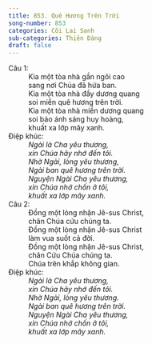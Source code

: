 ```yaml
---
title: 853. Quê Hương Trên Trời
song-number: 853
categories: Cõi Lai Sanh
sub-categories: Thiên Đàng
draft: false
---
```

<dl><dt>Câu 1:</dt><dd data-verse="1">Kìa một tòa nhà gần ngôi cao <br/>sang nơi Chúa đã hứa ban. <br/>Kìa một tòa nhà đầy dương quang <br/>soi miền quê hương trên trời. <br/>Kìa một tòa nhà miền dương quang <br/>soi báo ánh sáng huy hoàng, <br/>khuất xa lớp mây xanh. </dd><dt>Điệp khúc:</dt><dd data-chorus="1"><em>Ngài là Cha yêu thương, <br/>xin Chúa hãy nhớ đến tôi. <br/>Nhờ Ngài, lòng yêu thương, <br/>Ngài ban quê hương trên trời. <br/>Nguyện Ngài Cha yêu thương, <br/>xin Chúa nhớ chốn ở tôi, <br/>khuất xa lớp mây xanh. </em></dd><dt>Câu 2:</dt><dd data-verse="2">Đồng một lòng nhận Jê-sus Christ, <br/>chân Chúa cứu chúng ta. <br/>Đồng một lòng nhận Jê-sus Christ <br/>làm vua suốt cả đời. <br/>Đồng một lòng nhận Jê-sus Christ, <br/>chân Cứu Chúa chúng ta. <br/>Chúa trên khắp không gian. </dd><dt>Điệp khúc:</dt><dd data-chorus="1"><em>Ngài là Cha yêu thương, <br/>xin Chúa hãy nhớ đến tôi. <br/>Nhờ Ngài, lòng yêu thương. <br/>Ngài ban quê hương trên trời. <br/>Nguyện Ngài Cha yêu thương, <br/>xin Chúa nhớ chốn ở tôi, <br/>khuất xa lớp mây xanh. </em></dd></dl>